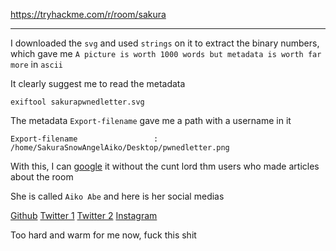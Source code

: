 https://tryhackme.com/r/room/sakura

---

I downloaded the `svg` and used `strings` on it to extract the binary numbers, which gave me `A picture is worth 1000 words but metadata is worth far more` in `ascii`

It clearly suggest me to read the metadata
```shell
exiftool sakurapwnedletter.svg
```

The metadata `Export-filename` gave me a path with a username in it
```text
Export-filename                 : /home/SakuraSnowAngelAiko/Desktop/pwnedletter.png
```

With this, I can [google](https://www.google.com/search?q=SakuraSnowAngelAiko+-%22tryhackme%22&client=firefox-b-e&sca_esv=4870389251c040e3&ei=UO-rZpTEH9Hp7_UPsdqBwAE&ved=0ahUKEwiUrJmj0NSHAxXR9LsIHTFtABgQ4dUDCBA&uact=5&oq=SakuraSnowAngelAiko+-%22tryhackme%22&gs_lp=Egxnd3Mtd2l6LXNlcnAiIFNha3VyYVNub3dBbmdlbEFpa28gLSJ0cnloYWNrbWUiSKs_UP8EWJo8cAN4AZABAJgBQaABlAWqAQIxNbgBA8gBAPgBAZgCAaACNcICBRAAGIAEmAMAiAYBkgcBMaAH7Qg&sclient=gws-wiz-serp) it without the cunt lord thm users who made articles about the room

She is called `Aiko Abe` and here is her social medias

[Github](https://github.com/sakurasnowangelaiko)
[Twitter 1](https://x.com/sakuraloveraiko?lang=en)
[Twitter 2](https://x.com/AiKOABE3)
[Instagram](https://www.instagram.com/aikoabe/)

Too hard and warm for me now, fuck this shit